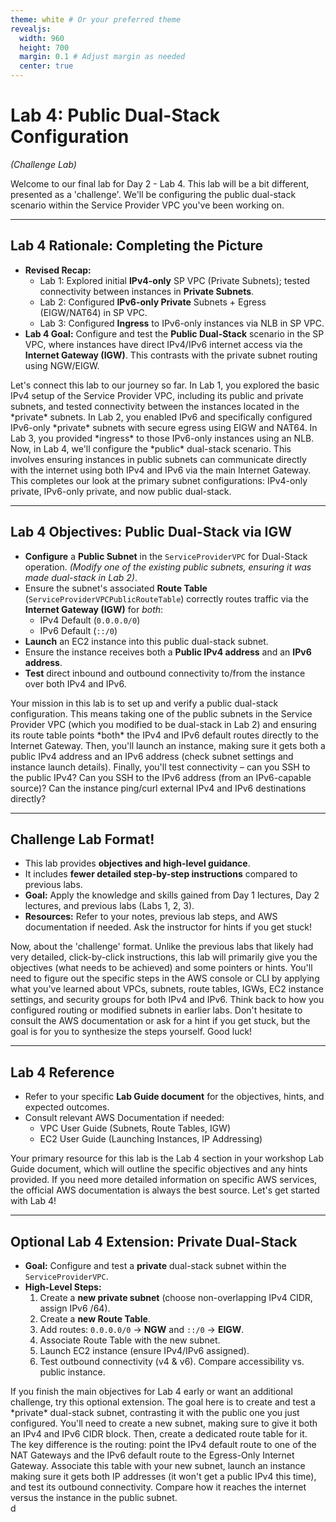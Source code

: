 ```yaml
---
theme: white # Or your preferred theme
revealjs:
  width: 960
  height: 700
  margin: 0.1 # Adjust margin as needed
  center: true
---
```


# Lab 4: Public Dual-Stack Configuration

*(Challenge Lab)*

<aside class="notes">
Welcome to our final lab for Day 2 - Lab 4. This lab will be a bit different, presented as a 'challenge'. We'll be configuring the public dual-stack scenario within the Service Provider VPC you've been working on.
</aside>

---

## Lab 4 Rationale: Completing the Picture

* **Revised Recap:**
    * Lab 1: Explored initial **IPv4-only** SP VPC (Private Subnets); tested connectivity between instances in **Private Subnets**.
    * Lab 2: Configured **IPv6-only Private** Subnets + Egress (EIGW/NAT64) in SP VPC.
    * Lab 3: Configured **Ingress** to IPv6-only instances via NLB in SP VPC.
* **Lab 4 Goal:** Configure and test the **Public Dual-Stack** scenario in the SP VPC, where instances have direct IPv4/IPv6 internet access via the **Internet Gateway (IGW)**. This contrasts with the private subnet routing using NGW/EIGW.

<aside class="notes">
Let's connect this lab to our journey so far. In Lab 1, you explored the basic IPv4 setup of the Service Provider VPC, including its public and private subnets, and tested connectivity between the instances located in the *private* subnets. In Lab 2, you enabled IPv6 and specifically configured IPv6-only *private* subnets with secure egress using EIGW and NAT64. In Lab 3, you provided *ingress* to those IPv6-only instances using an NLB. Now, in Lab 4, we'll configure the *public* dual-stack scenario. This involves ensuring instances in public subnets can communicate directly with the internet using both IPv4 and IPv6 via the main Internet Gateway. This completes our look at the primary subnet configurations: IPv4-only private, IPv6-only private, and now public dual-stack.
</aside>

---

## Lab 4 Objectives: Public Dual-Stack via IGW

* **Configure** a **Public Subnet** in the `ServiceProviderVPC` for Dual-Stack operation. *(Modify one of the existing public subnets, ensuring it was made dual-stack in Lab 2)*.
* Ensure the subnet's associated **Route Table** (`ServiceProviderVPCPublicRouteTable`) correctly routes traffic via the **Internet Gateway (IGW)** for *both*:
    * IPv4 Default (`0.0.0.0/0`)
    * IPv6 Default (`::/0`)
* **Launch** an EC2 instance into this public dual-stack subnet.
* Ensure the instance receives both a **Public IPv4 address** and an **IPv6 address**.
* **Test** direct inbound and outbound connectivity to/from the instance over both IPv4 and IPv6.

<aside class="notes">
Your mission in this lab is to set up and verify a public dual-stack configuration. This means taking one of the public subnets in the Service Provider VPC (which you modified to be dual-stack in Lab 2) and ensuring its route table points *both* the IPv4 and IPv6 default routes directly to the Internet Gateway. Then, you'll launch an instance, making sure it gets both a public IPv4 address and an IPv6 address (check subnet settings and instance launch details). Finally, you'll test connectivity – can you SSH to the public IPv4? Can you SSH to the IPv6 address (from an IPv6-capable source)? Can the instance ping/curl external IPv4 and IPv6 destinations directly?
</aside>

---

## Challenge Lab Format!

* This lab provides **objectives and high-level guidance**.
* It includes **fewer detailed step-by-step instructions** compared to previous labs.
* **Goal:** Apply the knowledge and skills gained from Day 1 lectures, Day 2 lectures, and previous labs (Labs 1, 2, 3).
* **Resources:** Refer to your notes, previous lab steps, and AWS documentation if needed. Ask the instructor for hints if you get stuck!

<aside class="notes">
Now, about the 'challenge' format. Unlike the previous labs that likely had very detailed, click-by-click instructions, this lab will primarily give you the objectives (what needs to be achieved) and some pointers or hints. You'll need to figure out the specific steps in the AWS console or CLI by applying what you've learned about VPCs, subnets, route tables, IGWs, EC2 instance settings, and security groups for both IPv4 and IPv6. Think back to how you configured routing or modified subnets in earlier labs. Don't hesitate to consult the AWS documentation or ask for a hint if you get stuck, but the goal is for you to synthesize the steps yourself. Good luck!
</aside>

---

## Lab 4 Reference

* Refer to your specific **Lab Guide document** for the objectives, hints, and expected outcomes.
* Consult relevant AWS Documentation if needed:
    * VPC User Guide (Subnets, Route Tables, IGW)
    * EC2 User Guide (Launching Instances, IP Addressing)

<aside class="notes">
Your primary resource for this lab is the Lab 4 section in your workshop Lab Guide document, which will outline the specific objectives and any hints provided. If you need more detailed information on specific AWS services, the official AWS documentation is always the best source. Let's get started with Lab 4!
</aside>

---

## Optional Lab 4 Extension: Private Dual-Stack

* **Goal:** Configure and test a **private** dual-stack subnet within the `ServiceProviderVPC`.
* **High-Level Steps:**
    1. Create a **new private subnet** (choose non-overlapping IPv4 CIDR, assign IPv6 /64).
    2. Create a **new Route Table**.
    3. Add routes: `0.0.0.0/0` -> **NGW** and `::/0` -> **EIGW**.
    4. Associate Route Table with the new subnet.
    5. Launch EC2 instance (ensure IPv4/IPv6 assigned).
    6. Test outbound connectivity (v4 & v6). Compare accessibility vs. public instance.

<aside class="notes">
If you finish the main objectives for Lab 4 early or want an additional challenge, try this optional extension. The goal here is to create and test a *private* dual-stack subnet, contrasting it with the public one you just configured. You'll need to create a new subnet, making sure to give it both an IPv4 and IPv6 CIDR block. Then, create a dedicated route table for it. The key difference is the routing: point the IPv4 default route to one of the NAT Gateways and the IPv6 default route to the Egress-Only Internet Gateway. Associate this table with your new subnet, launch an instance making sure it gets both IP addresses (it won't get a public IPv4 this time), and test its outbound connectivity. Compare how it reaches the internet versus the instance in the public subnet.
</aside>
d